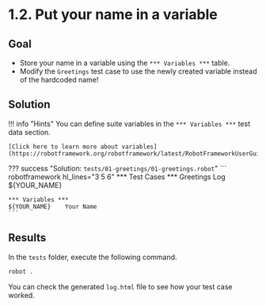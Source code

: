 # 1.2. Put your name in a variable

## Goal

* Store your name in a variable using the `*** Variables ***` table.
* Modify the `Greetings` test case to use the newly created variable instead of the hardcoded name!

## Solution

!!! info "Hints"
    You can define suite variables in the `*** Variables ***` test data section.

    [Click here to learn more about variables](https://robotframework.org/robotframework/latest/RobotFrameworkUserGuide.html#variables).

??? success "Solution: `tests/01-greetings/01-greetings.robot`"
    ``` robotframework hl_lines="3 5 6"
    *** Test Cases ***
    Greetings
        Log    ${YOUR_NAME}

    *** Variables ***
    ${YOUR_NAME}    Your Name
    ```

## Results

In the `tests` folder, execute the following command.

``` bash
robot .
```

You can check the generated `log.html` file to see how your test case worked.
